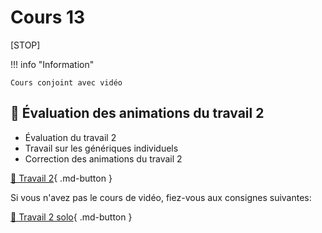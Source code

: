 # Cours 13    

[STOP]

!!! info "Information"

    Cours conjoint avec vidéo


## 🚨 Évaluation des animations du travail 2     

- Évaluation du travail 2
- Travail sur les génériques individuels
- Correction des animations du travail 2
  

[💼 Travail 2](exercices_ae/travail2.md){ .md-button }      

Si vous n'avez pas le cours de vidéo, fiez-vous aux consignes suivantes:    

[💼 Travail 2 solo](exercices_ae/travail2_solo.md){ .md-button }      

